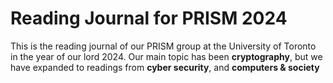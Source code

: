 # Reading Journal for PRISM 2024

This is the reading journal of our PRISM group at the University of Toronto in the year of our lord 2024. 
Our main topic has been **cryptography**, but we have expanded to readings from **cyber security**, and **computers & society**